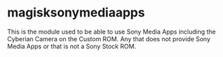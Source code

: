 # magisksonymediaapps
This is the module used to be able to use Sony Media Apps including the Cyberian Camera on the Custom ROM. Any that does not provide Sony Media Apps or that is not a Sony Stock ROM.
